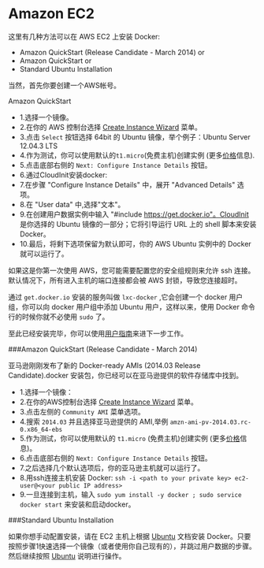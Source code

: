 Amazon EC2
===

这里有几种方法可以在 AWS EC2 上安装 Docker:

- Amazon QuickStart (Release Candidate - March 2014) or
- Amazon QuickStart or
- Standard Ubuntu Installation

当然，首先你要创建一个AWS帐号。

Amazon QuickStart

 + 1.选择一个镜像。
 + 2.在你的 AWS 控制台选择 [Create Instance Wizard](https://console.aws.amazon.com/ec2/v2/home?#LaunchInstanceWizard: "Create Instance Wizard") 菜单。
 + 3.点击 `Select` 按钮选择 64bit 的 Ubuntu 镜像，举个例子：Ubuntu Server 12.04.3 LTS
 + 4.作为测试，你可以使用默认的`t1.micro`(免费主机)创建实例 (更多[价格](http://aws.amazon.com/ec2/pricing/)信息).
 + 5.点击底部右侧的 `Next: Configure Instance Details` 按钮。
 + 6.通过CloudInit安装docker:
 + 7.在步骤 "Configure Instance Details" 中，展开 "Advanced Details" 选项。
 + 8.在 "User data" 中,选择"文本"。
 + 9.在创建用户数据实例中输入 "#include https://get.docker.io"。CloudInit 是你选择的 Ubuntu 镜像的一部分；它将引导运行 URL 上的 shell 脚本来安装 Docker。
 + 10.最后，将剩下选项保留为默认即可，你的 AWS Ubuntu 实例中的 Docker 就可以运行了。
 
如果这是你第一次使用 AWS，您可能需要配置您的安全组规则来允许 ssh 连接。
默认情况下，所有进入主机的端口连接都会被 AWS 封锁，导致您连接超时。

通过 `get.docker.io` 安装的服务叫做 `lxc-docker` ,它会创建一个 docker 用户组，你可以向 docker 用户组中添加 Ubuntu 用户，这样以来，使用 Docker 命令行的时候你就不必使用 `sudo` 了。

至此已经安装完毕，你可以使用[用户指南](../userguide/README.md)来进下一步工作。

###Amazon QuickStart (Release Candidate - March 2014)

亚马逊刚刚发布了新的 Docker-ready AMIs (2014.03 Release Candidate).docker 安装包，你已经可以在亚马逊提供的软件存储库中找到。

 + 1.选择一个镜像：
 + 2.在你的AWS控制台选择 [Create Instance Wizard](https://console.aws.amazon.com/ec2/v2/home?#LaunchInstanceWizard: "Create Instance Wizard") 菜单。
 + 3.点击左侧的 `Community AMI` 菜单选项。
 + 4.搜索 `2014.03` 并且选择亚马逊提供的 AMI,举例 `amzn-ami-pv-2014.03.rc-0.x86_64-ebs`
 + 5.作为测试，你可以使用默认的 `t1.micro` (免费主机)创建实例 (更多[价格](http://aws.amazon.com/ec2/pricing/)信息)。
 + 6.点击底部右侧的 `Next: Configure Instance Details` 按钮。
 + 7.之后选择几个默认选项后，你的亚马逊主机就可以运行了。
 + 8.用ssh连接主机安装 Docker: `ssh -i <path to your private key> ec2-user@<your public IP address>`
 + 9.一旦连接到主机，输入 `sudo yum install -y docker ; sudo service docker start` 来安装和启动docker。

###Standard Ubuntu Installation

如果你想手动配置安装，请在 EC2 主机上根据 [Ubuntu](ubuntu.md) 文档安装 Docker。只要按照步骤1快速选择一个镜像（或者使用你自己现有的），并跳过用户数据的步骤。然后继续按照 [Ubuntu](ubuntu.md) 说明进行操作。


